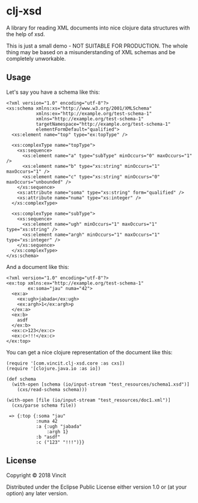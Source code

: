 # clj-xsd

A library for reading XML documents into nice clojure data structures
with the help of xsd.

This is just a small demo - NOT SUITABLE FOR PRODUCTION. The whole
thing may be based on a misunderstanding of XML schemas and be 
completely unworkable.

## Usage

Let's say you have a schema like this:

```
<?xml version="1.0" encoding="utf-8"?>
<xs:schema xmlns:xs="http://www.w3.org/2001/XMLSchema"
           xmlns:ex="http://example.org/test-schema-1"
           xmlns="http://example.org/test-schema-1"
           targetNamespace="http://example.org/test-schema-1"
           elementFormDefault="qualified">
  <xs:element name="top" type="ex:topType" />

  <xs:complexType name="topType">
    <xs:sequence>
      <xs:element name="a" type="subType" minOccurs="0" maxOccurs="1" />
      <xs:element name="b" type="xs:string" minOccurs="1" maxOccurs="1" />
      <xs:element name="c" type="xs:string" minOccurs="0" maxOccurs="unbounded" />
    </xs:sequence>
    <xs:attribute name="soma" type="xs:string" form="qualified" />
    <xs:attribute name="numa" type="xs:integer" />
  </xs:complexType>

  <xs:complexType name="subType">
    <xs:sequence>
      <xs:element name="ugh" minOccurs="1" maxOccurs="1" type="xs:string" />
      <xs:element name="argh" minOccurs="1" maxOccurs="1" type="xs:integer" />
    </xs:sequence>
  </xs:complexType>
</xs:schema>
```

And a document like this:

```
<?xml version="1.0" encoding="utf-8"?>
<ex:top xmlns:ex="http://example.org/test-schema-1"
        ex:soma="jau" numa="42">
  <ex:a>
    <ex:ugh>jabada</ex:ugh>
    <ex:argh>1</ex:argh>p
  </ex:a>
  <ex:b>
    asdf
  </ex:b>
  <ex:c>123</ex:c>
  <ex:c>!!!</ex:c>
</ex:top>
```

You can get a nice clojure representation of the document like this:

```
(require '[com.vincit.clj-xsd.core :as cxs])
(require '[clojure.java.io :as io])

(def schema 
  (with-open [schema (io/input-stream "test_resources/schema1.xsd")]
    (cxs/read-schema schema)))
    
(with-open [file (io/input-stream "test_resources/doc1.xml")]
  (cxs/parse schema file))
  
 => {:top {:soma "jau"
           :numa 42
           :a {:ugh "jabada"
               :argh 1}
           :b "asdf"
           :c ("123" "!!!")}}
```

## License

Copyright © 2018 Vincit

Distributed under the Eclipse Public License either version 1.0 or (at
your option) any later version.
